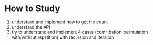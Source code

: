 How to Study
============
  1. understand and implement how to get the count
  2. understand the API
  3. try to understand and implement 4 cases 
     (comnibation, permutation with/without repetition)
     with recursion and iteration
